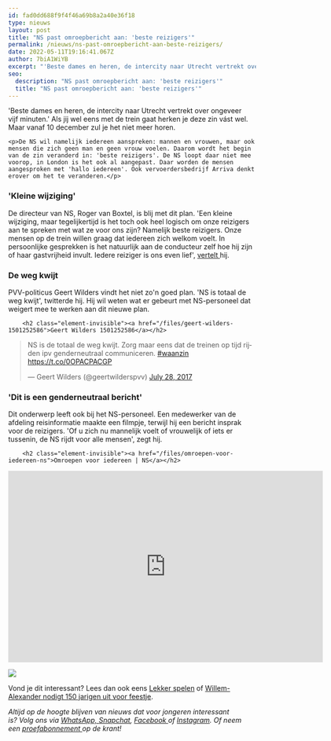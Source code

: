 ```yaml
---
id: fad0dd688f9f4f46a69b8a2a40e36f18
type: nieuws
layout: post
title: "NS past omroepbericht aan: 'beste reizigers'"
permalink: /nieuws/ns-past-omroepbericht-aan-beste-reizigers/
date: 2022-05-11T19:16:41.067Z
author: 7biA1WiYB
excerpt: "'Beste dames en heren, de intercity naar Utrecht vertrekt over ongeveer vijf minuten.' Als jij wel eens met de trein gaat herken je deze zin vást wel. Maar vanaf 10 december zul je het niet meer horen.  "
seo:
  description: "NS past omroepbericht aan: 'beste reizigers'"
  title: "NS past omroepbericht aan: 'beste reizigers'"
---
```

'Beste dames en heren, de intercity naar Utrecht vertrekt over ongeveer vijf minuten.' Als jij wel eens met de trein gaat herken je deze zin vást wel. Maar vanaf 10 december zul je het niet meer horen.  

    <p>De NS wil namelijk iedereen aanspreken: mannen en vrouwen, maar ook mensen die zich geen man en geen vrouw voelen. Daarom wordt het begin van de zin veranderd in: 'beste reizigers'. De NS loopt daar niet mee voorop, in London is het ook al aangepast. Daar worden de mensen aangesproken met 'hallo iedereen'. Ook vervoerdersbedrijf Arriva denkt erover om het te veranderen.</p>
<h3>'Kleine wijziging'</h3>
<p>De directeur van NS, Roger van Boxtel, is blij met dit plan. 'Een kleine wijziging, maar tegelijkertijd is het toch ook heel logisch om onze reizigers aan te spreken met wat ze voor ons zijn? Namelijk beste reizigers. Onze mensen op de trein willen graag dat iedereen zich welkom voelt. In persoonlijke gesprekken is het natuurlijk aan de conducteur zelf hoe hij zijn of haar gastvrijheid invult. Iedere reiziger is ons even lief', <a href="http://nieuws.ns.nl/beste-reizigers/">vertelt </a>hij.</p>
<h3>De weg kwijt</h3>
<p>PVV-politicus Geert Wilders vindt het niet zo'n goed plan. 'NS is totaal de weg kwijt', twitterde hij. Hij wil weten wat er gebeurt met NS-personeel dat weigert mee te werken aan dit nieuwe plan.</p>
<p><div class="media media-element-container media-default"><div id="file-418555" class="file file-document file-text-oembed">

        <h2 class="element-invisible"><a href="/files/geert-wilders-1501252586">Geert Wilders 1501252586</a></h2>
    
  
  <div class="content">
    
<blockquote class="twitter-tweet" data-width="550"><p lang="nl" dir="ltr">NS is de totaal de weg kwijt. Zorg maar eens dat de treinen op tijd rijden ipv genderneutraal communiceren. <a href="https://twitter.com/hashtag/waanzin?src=hash&amp;ref_src=twsrc%5Etfw">#waanzin</a> <a href="https://t.co/0OPACPACGP">https://t.co/0OPACPACGP</a></p>&mdash; Geert Wilders (@geertwilderspvv) <a href="https://twitter.com/geertwilderspvv/status/890835181480927232?ref_src=twsrc%5Etfw">July 28, 2017</a></blockquote>
<script async="" src="https://platform.twitter.com/widgets.js" charset="utf-8"></script>
  </div>

  
</div>
</div>
<h3>'Dit is een genderneutraal bericht'</h3>
<p>Dit onderwerp leeft ook bij het NS-personeel. Een medewerker van de afdeling reisinformatie maakte een filmpje, terwijl hij een bericht insprak voor de reizigers. 'Of u zich nu mannelijk voelt of vrouwelijk of iets er tussenin, de NS rijdt voor alle mensen', zegt hij.<br><div class="media media-element-container media-default"><div id="file-418556" class="file file-video file-video-youtube">

        <h2 class="element-invisible"><a href="/files/omroepen-voor-iedereen-ns">Omroepen voor iedereen | NS</a></h2>
    
  
  <div class="content">
    <div class="media-youtube-video file media-element file-default media-youtube-1">
  <iframe class="media-youtube-player" width="640" height="390" title="Omroepen voor iedereen | NS" src="https://www.youtube.com/embed/DeSeLes__bg?wmode=opaque&controls=" name="Omroepen voor iedereen | NS" frameborder="0" allowfullscreen="">Video van Omroepen voor iedereen | NS</iframe>
</div>
  </div>

  
</div>
</div>

<p><img class="kaderafbeelding" src="https://7dagen.netlify.app/sites/default/files/ff.png"></p>
<p>Vond je dit interessant? Lees dan ook eens <a href="https://7dagen.netlify.app/lifestyle/lekker-spelen">Lekker spelen</a> of <a href="https://7dagen.netlify.app/nieuws/willem-alexander-nodigt-150-jarigen-uit-voor-feestje">Willem-Alexander nodigt 150 jarigen uit voor feestje</a>.</p>
<p><em>Altijd op de hoogte blijven van nieuws dat voor jongeren interessant is? Volg ons via </em><em><a href="https://7dagen.netlify.app/whatsapp">WhatsApp, </a></em><em><a href="https://www.snapchat.com/add/sevendaysnl">Snapchat</a>, <a href="https://www.facebook.com/7Daysnl?ref=bookmarks">Facebook </a>of <a href="https://instagram.com/7DAysnl/">Instagram</a>. Of </em><em>neem een </em><a href="https://abonneren.sevendays.nl/abonneren/abonnementen/ae/artikel"><em>proefabonnement </em></a><em>op de krant!</em></p>
 
   
